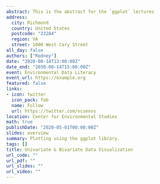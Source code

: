 ```yaml
---
abstract: This is the abstract for the `ggplot` lectures
address:
  city: Richmond
  country: United States
  postcode: "23284"
  region: VA
  street: 1000 West Cary Street
all_day: false
authors: ["Rodney"]
date: "2020-08-14T13:00:00Z"
date_end: "2030-08-14T15:00:00Z"
event: Environmental Data Literacy
event_url: https://example.org
featured: false
links:
- icon: twitter
  icon_pack: fab
  name: Follow
  url: https://twitter.com/vcuenvs
location: Center for Environmental Studies
math: true
publishDate: "2020-05-01T00:00:00Z"
slides: overview
summary: Plotting using the ggplot library.
tags: []
title: Univariate & Bivariate Data Visualization
url_code: ""
url_pdf: ""
url_slides: ""
url_video: ""
---
```



